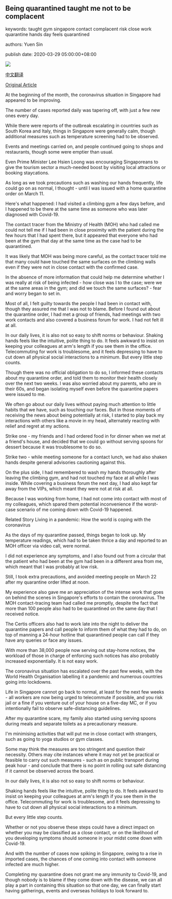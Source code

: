 ## Being quarantined taught me not to be complacent

keywords: taught gym singapore contact complacent risk close work quarantine hands day feels quarantined

authors: Yuen Sin

publish date: 2020-03-29 05:00:00+08:00

![](https://www.straitstimes.com/sites/default/files/styles/x_large/public/articles/2020/03/29/st_20200329_ysootd29_5559945.jpg?itok=c75tQF1F)

[中文翻译](Being%20quarantined%20taught%20me%20not%20to%20be%20complacent_zh.md)

[Original Article](https://www.straitstimes.com/singapore/being-quarantined-taught-me-not-to-be-complacent)

At the beginning of the month, the coronavirus situation in Singapore had appeared to be improving.

The number of cases reported daily was tapering off, with just a few new ones every day.

While there were reports of the outbreak escalating in countries such as South Korea and Italy, things in Singapore were generally calm, though additional measures such as temperature screening had to be observed.

Events and meetings carried on, and people continued going to shops and restaurants, though some were emptier than usual.

Even Prime Minister Lee Hsien Loong was encouraging Singaporeans to give the tourism sector a much-needed boost by visiting local attractions or booking staycations.

As long as we took precautions such as washing our hands frequently, life could go on as normal, I thought - until I was issued with a home quarantine order on March 11.

Here's what happened: I had visited a climbing gym a few days before, and I happened to be there at the same time as someone who was later diagnosed with Covid-19.

The contact tracer from the Ministry of Health (MOH) who had called me could not tell me if I had been in close proximity with the patient during the few hours that I had spent there, but it appeared that everyone who had been at the gym that day at the same time as the case had to be quarantined.

It was likely that MOH was being more careful, as the contact tracer told me that many could have touched the same surfaces on the climbing walls even if they were not in close contact with the confirmed case.

In the absence of more information that could help me determine whether I was really at risk of being infected - how close was I to the case; were we at the same areas in the gym; and did we touch the same surfaces? - fear and worry began to set in.

Most of all, I felt guilty towards the people I had been in contact with, though they assured me that I was not to blame. Before I found out about the quarantine order, I had met a group of friends, had meetings with two work contacts and also covered a business forum for work. I had not felt ill at all.

In our daily lives, it is also not so easy to shift norms or behaviour. Shaking hands feels like the intuitive, polite thing to do. It feels awkward to insist on keeping your colleagues at arm's length if you see them in the office. Telecommuting for work is troublesome, and it feels depressing to have to cut down all physical social interactions to a minimum. But every little step counts.

Though there was no official obligation to do so, I informed these contacts about my quarantine order, and told them to monitor their health closely over the next two weeks. I was also worried about my parents, who are in their 60s, and began isolating myself even before the quarantine papers were issued to me.

We often go about our daily lives without paying much attention to little habits that we have, such as touching our faces. But in those moments of receiving the news about being potentially at risk, I started to play back my interactions with others like a movie in my head, alternately reacting with relief and regret at my actions.

Strike one - my friends and I had ordered food in for dinner when we met at a friend's house, and decided that we could go without serving spoons for dessert because it was troublesome to do so.

Strike two - while meeting someone for a contact lunch, we had also shaken hands despite general advisories cautioning against this.

On the plus side, I had remembered to wash my hands thoroughly after leaving the climbing gym, and had not touched my face at all while I was inside. While covering a business forum the next day, I had also kept far away from the VIPs, which meant they were not at risk at all.

Because I was working from home, I had not come into contact with most of my colleagues, which spared them potential inconvenience if the worst-case scenario of me coming down with Covid-19 happened.

Related Story Living in a pandemic: How the world is coping with the coronavirus

As the days of my quarantine passed, things began to look up. My temperature readings, which had to be taken thrice a day and reported to an MOH officer via video call, were normal.

I did not experience any symptoms, and I also found out from a circular that the patient who had been at the gym had been in a different area from me, which meant that I was probably at low risk.

Still, I took extra precautions, and avoided meeting people on March 22 after my quarantine order lifted at noon.

My experience also gave me an appreciation of the intense work that goes on behind the scenes in Singapore's efforts to contain the coronavirus. The MOH contact-tracing team had called me promptly, despite the fact that more than 100 people also had to be quarantined on the same day that I received notice.

The Certis officers also had to work late into the night to deliver the quarantine papers and call people to inform them of what they had to do, on top of manning a 24-hour hotline that quarantined people can call if they have any queries or face any issues.

With more than 38,000 people now serving out stay-home notices, the workload of those in charge of enforcing such notices has also probably increased exponentially. It is not easy work.

The coronavirus situation has escalated over the past few weeks, with the World Health Organisation labelling it a pandemic and numerous countries going into lockdowns.

Life in Singapore cannot go back to normal, at least for the next few weeks - all workers are now being urged to telecommute if possible, and you risk jail or a fine if you venture out of your house on a five-day MC, or if you intentionally fail to observe safe-distancing guidelines.

After my quarantine scare, my family also started using serving spoons during meals and separate toilets as a precautionary measure.

I'm minimising activities that will put me in close contact with strangers, such as going to yoga studios or gym classes.

Some may think the measures are too stringent and question their necessity. Others may cite instances where it may not yet be practical or feasible to carry out such measures - such as on public transport during peak hour - and conclude that there is no point in rolling out safe distancing if it cannot be observed across the board.

In our daily lives, it is also not so easy to shift norms or behaviour.

Shaking hands feels like the intuitive, polite thing to do. It feels awkward to insist on keeping your colleagues at arm's length if you see them in the office. Telecommuting for work is troublesome, and it feels depressing to have to cut down all physical social interactions to a minimum.

But every little step counts.

Whether or not you observe these steps could have a direct impact on whether you may be classified as a close contact, or on the likelihood of you developing symptoms should someone in your midst come down with Covid-19.

And with the number of cases now spiking in Singapore, owing to a rise in imported cases, the chances of one coming into contact with someone infected are much higher.

Completing my quarantine does not grant me any immunity to Covid-19, and though nobody is to blame if they come down with the disease, we can all play a part in containing this situation so that one day, we can finally start having gatherings, events and overseas holidays to look forward to.